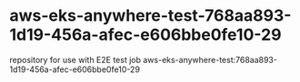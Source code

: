 # aws-eks-anywhere-test-768aa893-1d19-456a-afec-e606bbe0fe10-29
repository for use with E2E test job aws-eks-anywhere-test:768aa893-1d19-456a-afec-e606bbe0fe10-29
